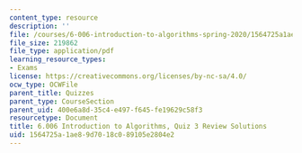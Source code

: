 ```yaml
---
content_type: resource
description: ''
file: /courses/6-006-introduction-to-algorithms-spring-2020/1564725a1ae89d7018c089105e2804e2_MIT6_006S20_review3_sol.pdf
file_size: 219862
file_type: application/pdf
learning_resource_types:
- Exams
license: https://creativecommons.org/licenses/by-nc-sa/4.0/
ocw_type: OCWFile
parent_title: Quizzes
parent_type: CourseSection
parent_uid: 400e6a8d-35c4-e497-f645-fe19629c58f3
resourcetype: Document
title: 6.006 Introduction to Algorithms, Quiz 3 Review Solutions
uid: 1564725a-1ae8-9d70-18c0-89105e2804e2
---
```

